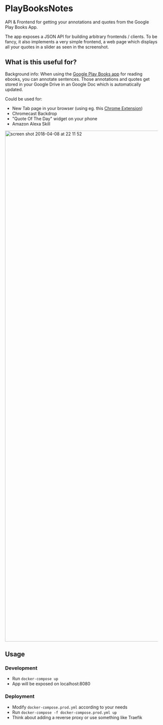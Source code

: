 # PlayBooksNotes
API &amp; Frontend for getting your annotations and quotes from the Google Play Books App.

The app exposes a JSON API for building arbitrary frontends / clients. To be fancy, it also implements a very simple frontend, a web page which displays all your quotes in a slider as seen in the screenshot.

## What is this useful for?
Background info: When using the [Google Play Books app](https://play.google.com/store/apps/details?id=com.google.android.apps.books&hl=en) for reading ebooks, you can annotate sentences. Those annotations and quotes get stored in your Google Drive in an Google Doc which is automatically updated.

Could be used for:
- New Tab page in your browser (using eg. this [Chrome Extension](https://github.com/jimschubert/newtab-redirect/wiki))
- Chromecast Backdrop
- "Quote Of The Day" widget on your phone
- Amazon Alexa Skill

<img width="1680" alt="screen shot 2018-04-08 at 22 11 52" src="https://user-images.githubusercontent.com/3121306/38472156-d7cda50a-3b7b-11e8-9ca0-541296755118.png">

## Usage

### Development
- Run `docker-compose up`
- App will be exposed on localhost:8080

### Deployment
- Modify `docker-compose.prod.yml` according to your needs
- Run `docker-compose -f docker-compose.prod.yml up`
- Think about adding a reverse proxy or use something like Traefik
